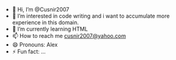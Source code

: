 - 👋 Hi, I’m @Cusnir2007
- 👀 I’m interested in code writing and i want to accumulate more experience in this domain.
- 🌱 I’m currently learning HTML 
- 📫 How to reach me cusnir2007@yahoo.com
- 😄 Pronouns: Alex
- ⚡ Fun fact: ...

<!---
Cusnir2007/Cusnir2007 is a ✨ special ✨ repository because its `README.md` (this file) appears on your GitHub profile.
You can click the Preview link to take a look at your changes.
--->
